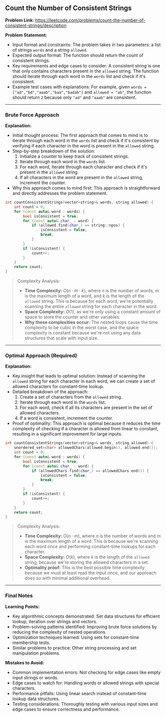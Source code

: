 ## Count the Number of Consistent Strings
**Problem Link:** https://leetcode.com/problems/count-the-number-of-consistent-strings/description

**Problem Statement:**
- Input format and constraints: The problem takes in two parameters: a list of strings `words` and a string `allowed`.
- Expected output format: The function should return the count of consistent strings.
- Key requirements and edge cases to consider: A consistent string is one that only contains characters present in the `allowed` string. The function should iterate through each word in the `words` list and check if it's consistent.
- Example test cases with explanations: For example, given `words = ["ad","bd","aaab","baa","badab"]` and `allowed = "ab"`, the function should return `2` because only `"ad"` and `"aaab"` are consistent.

---

### Brute Force Approach

**Explanation:**
- Initial thought process: The first approach that comes to mind is to iterate through each word in the `words` list and check if it's consistent by verifying if each character in the word is present in the `allowed` string.
- Step-by-step breakdown of the solution:
  1. Initialize a counter to keep track of consistent strings.
  2. Iterate through each word in the `words` list.
  3. For each word, iterate through each character and check if it's present in the `allowed` string.
  4. If all characters in the word are present in the `allowed` string, increment the counter.
- Why this approach comes to mind first: This approach is straightforward and directly addresses the problem statement.

```cpp
int countConsistentStrings(vector<string>& words, string allowed) {
    int count = 0;
    for (const auto& word : words) {
        bool isConsistent = true;
        for (const auto& char_ : word) {
            if (allowed.find(char_) == string::npos) {
                isConsistent = false;
                break;
            }
        }
        if (isConsistent) {
            count++;
        }
    }
    return count;
}
```

> Complexity Analysis:
> - **Time Complexity:** $O(n \cdot m \cdot k)$, where $n$ is the number of words, $m$ is the maximum length of a word, and $k$ is the length of the `allowed` string. This is because for each word, we're potentially scanning the entire `allowed` string for each character in the word.
> - **Space Complexity:** $O(1)$, as we're only using a constant amount of space to store the counter and other variables.
> - **Why these complexities occur:** The nested loops cause the time complexity to be cubic in the worst case, and the space complexity is constant because we're not using any data structures that scale with input size.

---

### Optimal Approach (Required)

**Explanation:**
- Key insight that leads to optimal solution: Instead of scanning the `allowed` string for each character in each word, we can create a set of allowed characters for constant-time lookup.
- Detailed breakdown of the approach:
  1. Create a set of characters from the `allowed` string.
  2. Iterate through each word in the `words` list.
  3. For each word, check if all its characters are present in the set of allowed characters.
  4. If a word is consistent, increment the counter.
- Proof of optimality: This approach is optimal because it reduces the time complexity of checking if a character is allowed from linear to constant, resulting in a significant improvement for large inputs.

```cpp
int countConsistentStrings(vector<string>& words, string allowed) {
    unordered_set<char> allowedChars(allowed.begin(), allowed.end());
    int count = 0;
    for (const auto& word : words) {
        bool isConsistent = true;
        for (const auto& char_ : word) {
            if (allowedChars.find(char_) == allowedChars.end()) {
                isConsistent = false;
                break;
            }
        }
        if (isConsistent) {
            count++;
        }
    }
    return count;
}
```

> Complexity Analysis:
> - **Time Complexity:** $O(n \cdot m)$, where $n$ is the number of words and $m$ is the maximum length of a word. This is because we're scanning each word once and performing constant-time lookups for each character.
> - **Space Complexity:** $O(k)$, where $k$ is the length of the `allowed` string, because we're storing the allowed characters in a set.
> - **Optimality proof:** This is the best possible time complexity because we must at least read the input once, and our approach does so with minimal additional overhead.

---

### Final Notes

**Learning Points:**
- Key algorithmic concepts demonstrated: Set data structures for efficient lookup, iteration over strings and vectors.
- Problem-solving patterns identified: Improving brute force solutions by reducing the complexity of nested operations.
- Optimization techniques learned: Using sets for constant-time membership tests.
- Similar problems to practice: Other string processing and set manipulation problems.

**Mistakes to Avoid:**
- Common implementation errors: Not checking for edge cases like empty input strings or words.
- Edge cases to watch for: Handling words or allowed strings with special characters.
- Performance pitfalls: Using linear search instead of constant-time lookup data structures.
- Testing considerations: Thoroughly testing with various input sizes and edge cases to ensure correctness and performance.